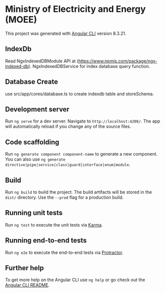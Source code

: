 # Ministry of Electricity and Energy (MOEE)

This project was generated with [Angular CLI](https://github.com/angular/angular-cli) version 8.3.21.

## IndexDb 
Read NgxIndexedDBModule API at (https://www.npmjs.com/package/ngx-indexed-db).
NgxIndexedDBService for index database query function.

## Database Create
use src/app/cores/database.ts to create indexdb table and storeSchema.

## Development server

Run `ng serve` for a dev server. Navigate to `http://localhost:4200/`. The app will automatically reload if you change any of the source files.

## Code scaffolding

Run `ng generate component component-name` to generate a new component. You can also use `ng generate directive|pipe|service|class|guard|interface|enum|module`.

## Build

Run `ng build` to build the project. The build artifacts will be stored in the `dist/` directory. Use the `--prod` flag for a production build.

## Running unit tests

Run `ng test` to execute the unit tests via [Karma](https://karma-runner.github.io).

## Running end-to-end tests

Run `ng e2e` to execute the end-to-end tests via [Protractor](http://www.protractortest.org/).

## Further help

To get more help on the Angular CLI use `ng help` or go check out the [Angular CLI README](https://github.com/angular/angular-cli/blob/master/README.md).
